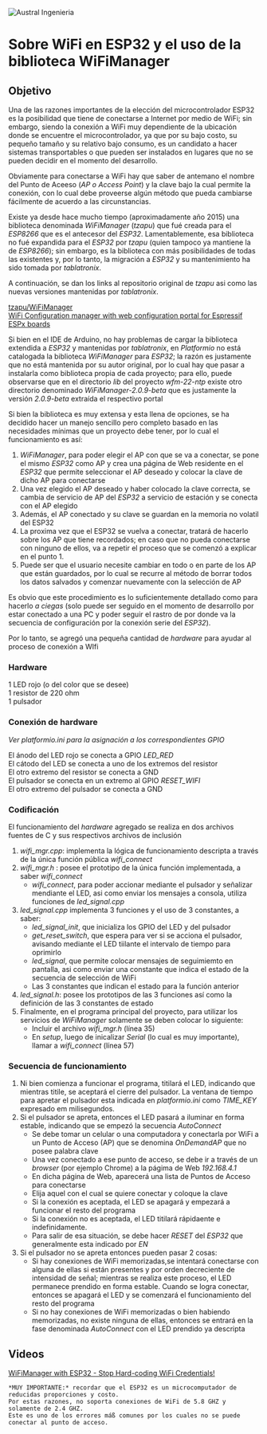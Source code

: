 


![Austral Ingenieria](https://encrypted-tbn0.gstatic.com/images?q=tbn%3AANd9GcQooGo7vQn4t9-6Bt46qZF-UY4_QFpYOeh7kVWzwpr_lbLr5wka)

# Sobre WiFi en ESP32 y el uso de la biblioteca WiFiManager

## Objetivo

 Una de las razones importantes de la elección del microcontrolador ESP32 es la posibilidad que tiene de conectarse a Internet por medio de WiFi; sin embargo, siendo la conexión a WiFi muy dependiente de la ubicación donde se encuentre el microcontrolador, ya que por su bajo costo, su pequeño tamaño y su relativo bajo consumo, es un candidato a hacer sistemas transportables o que pueden ser instalados en lugares que no se pueden decidir en el momento del desarrollo.  

 Obviamente para conectarse a WiFi hay que saber de antemano el nombre del Punto de Aceeso (_AP o Access Point_) y la clave bajo la cual permite la conexión, con lo cual debe proveerse algún método que pueda cambiarse fácilmente de acuerdo a las circunstancias.  

 Existe ya desde hace mucho tiempo (aproximadamente año 2015) una biblioteca denominada _WiFiManager_ (_tzapu_) que fué creada para el _ESP8266_ que es el antecesor del _ESP32_. Lamentablemente, esa biblioteca no fué expandida para el _ESP32_ por _tzapu_ (quien tampoco ya mantiene la de _ESP8266_); sin embargo, es la biblioteca con más posibilidades de todas las existentes y, por lo tanto, la migración a _ESP32_ y su mantenimiento ha sido tomada por _tablatronix_.   

 A continuación, se dan los links al repositorio original de _tzapu_ asi como las nuevas versiones mantenidas por _tablatronix_.  

  [tzapu/WiFiManager](https://github.com/tzapu/WiFiManager)  
  [WiFi Configuration manager with web configuration portal for Espressif ESPx boards](https://www.arduinolibraries.info/libraries/wi-fi-manager)

 Si bien en el IDE de Arduino, no hay problemas de cargar la biblioteca extendida a _ESP32_ y mantenidas por _tablatronix_, en _Platformio_ no está catalogada la biblioteca _WiFiManager_ para _ESP32_; la razón es justamente que no está mantenida por su autor original, por lo cual hay que pasar a instalarla como biblioteca propia de cada proyecto; para ello, puede observarse que en el directorio _lib_ del proyecto _wfm-22-ntp_ existe otro directorio denominado _WiFiManager-2.0.9-beta_ que es justamente la versión _2.0.9-beta_ extraída el respectivo portal

 Si bien la biblioteca es muy extensa y esta llena de opciones, se ha decidido hacer un manejo sencillo pero completo basado en las necesidades mínimas que un proyecto debe tener, por lo cual el funcionamiento es así:    

  1. _WiFiManager_, para poder elegir el AP con que se va a conectar, se pone el mismo _ESP32_ como AP y crea una página de Web residente en el _ESP32_ que permite seleccionar el AP deseado y colocar la clave de dicho AP para conectarse
  2. Una vez elegido el AP deseado y haber colocado la clave correcta, se cambia de servicio de AP del _ESP32_ a servicio de estación y se conecta con el AP elegido
  3. Además, el AP conectado y su clave se guardan en la memoria no volatil del ESP32
  4. La proxima vez que el ESP32 se vuelva a conectar, tratará de hacerlo sobre los AP que tiene recordados; en caso que no pueda conectarse con ninguno de ellos, va a repetir el proceso que se comenzó a explicar en el punto 1.
  5. Puede ser que el usuario necesite cambiar en todo o en parte de los AP que están guardados, por lo cual se recurre al método de borrar todos los datos salvados y comenzar nuevamente con la selección de AP

 Es obvio que este procedimiento es lo suficientemente detallado como para hacerlo _a ciegas_ (solo puede ser seguido en el momento de desarrollo por estar conectado a una PC y poder seguir el rastro de por donde va la secuencia de configuración por la conexión serie del _ESP32_).  

Por lo tanto, se agregó una pequeña cantidad de _hardware_ para ayudar al proceso de conexión a WIfi

### Hardware

  1 LED rojo (o del color que se desee)  
  1 resistor de 220 ohm  
  1 pulsador  

### Conexión de hardware

 _Ver platformio.ini para la asignación a los correspondientes GPIO_

 El ánodo del LED rojo se conecta a GPIO _LED_RED_  
 El cátodo del LED se conecta a uno de los extremos del resistor   
 El otro extremo del resistor se conecta a GND  
 El pulsador se conecta en un extremo al GPIO _RESET_WIFI_  
 El otro extremo del pulsador se conecta a GND  

### Codificación

 El funcionamiento del _hardware_ agregado se realiza en dos archivos fuentes de C y sus respectivos archivos de inclusión

 1. _wifi_mgr.cpp_: implementa la lógica de funcionamiento descripta a través de la única función pública _wifi_connect_  
 2. _wifi_mgr.h_  : posee el prototipo de la única función implementada, a saber _wifi_connect_  
    - _wifi_connect_, para poder accionar mediante el pulsador y señalizar mendiante el LED, asi como enviar los mensajes a consola, utiliza funciones de _led_signal.cpp_  
 3. _led_signal.cpp_ implementa 3 funciones y el uso de 3 constantes, a saber:  
    - _led_signal_init_, que inicializa los GPIO del  LED y del pulsador  
    - _get_reset_switch_, que espera para ver si se acciona el pulsador, avisando mediante el LED tiilante el intervalo de tiempo para oprimirlo  
    - _led_signal_, que permite colocar mensajes de seguimiemto en pantalla, asi como enviar una constante que indica el estado de la secuencia de selección de WiFi  
    - Las 3 constantes que indican el estado para la función anterior  
 4. _led_signal.h_: posee los prototipos de las 3 funciones así como la definición de las 3 constantes de estado
 5. Finalmente, en el programa principal del proyecto, para utilizar los servicios de _WiFiManager_ solamente se deben colocar lo siguiente:  
    - Incluir el archivo _wifi_mgr.h_ (línea 35)  
    - En _setup_, luego de inicalizar _Serial_ (lo cual es muy importante), llamar a _wifi_connect_  (línea 57)

### Secuencia de funcionamiento

 1. Ni bien comienza a funcionar el programa, titilará el LED, indicando que mientras titile, se aceptará el cierre del pulsador. La ventana de tiempo para apretar el pulsador esta indicada en _platformio.ini_ como _TIME_KEY_ expresado em milisegundos.  
 2. Si el pulsador se apreta, entonces el LED pasará a iluminar en forma estable, indicando que se empezó la secuencia _AutoConnect_
    - Se debe tomar un celular o una computadora y conectarla por WiFi a un Punto de Acceso (AP) que se denomina _OnDemandAP_ que no posee palabra clave
    - Una vez conectado a ese punto de acceso, se debe ir a través de un _browser_ (por ejemplo Chrome) a la págima de Web _192.168.4.1_ 
    - En dicha página de Web, aparecerá una lista de Puntos de Acceso para conectarse  
    - Elija aquel con el cual se quiere conectar y coloque la clave  
    - Si la conexión es aceptada, el LED se apagará y empezará a funcionar el resto del programa  
    - Si la conexión no es aceptada, el LED titilará rápidaente e indefinidamente.  
    - Para salir de esa situación, se debe hacer _RESET_ del _ESP32_ que generalmente esta indicado por _EN_  
 3. Si el pulsador no se apreta entonces pueden pasar 2 cosas:
    - Si hay conexiones de WiFi memorizadas,se intentará conectarse con alguna de ellas si están presentes y por orden decreciente de intensidad de señal; mientras se realiza este proceso, el LED permanece prendido en forma estable. Cuando se logra conectar, entonces se apagará el LED y se comenzará el funcionamiento del resto del programa
    - Si no hay conexiones de WiFi memorizadas o bien habiendo memorizadas, no existe ninguna de ellas, entonces se entrará en la fase denominada _AutoConnect_ con el LED prendido ya descripta
    
##  Videos

 [WiFiManager with ESP32 - Stop Hard-coding WiFi Credentials!](https://www.youtube.com/watch?v=VnfX9YJbaU8)


    *MUY IMPORTANTE:* recordar que el ESP32 es un microcomputador de reducidas proporciones y costo.  
    Por estas razones, no soporta conexiones de WiFi de 5.8 GHZ y solamente de 2.4 GHZ.  
    Este es uno de los errores máß comunes por los cuales no se puede conectar al punto de acceso.  

